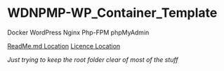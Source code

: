 # WDNPMP-WP_Container_Template

Docker WordPress Nginx Php-FPM phpMyAdmin

[ReadMe.md Location](https://github.com/MyUserNameIsMyUserName/WDNPMP-WP_Container_Template/blob/main_index/addon_files/README.md)
[Licence Location](https://github.com/MyUserNameIsMyUserName/WDNPMP-WP_Container_Template/blob/main_index/addon_files/LICENSE)

_Just trying to keep the root folder clear of most of the stuff_
